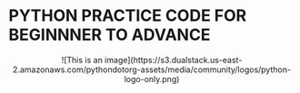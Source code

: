 # PYTHON PRACTICE CODE FOR BEGINNNER TO ADVANCE

<p align="center">
![This is an image](https://s3.dualstack.us-east-2.amazonaws.com/pythondotorg-assets/media/community/logos/python-logo-only.png)
</p>
